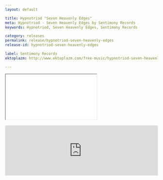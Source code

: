 ```yaml
---
layout: default

title: Hypnotriod "Seven Heavenly Edges"
meta: Hypnotriod - Seven Heavenly Edges by Sentimony Records
keywords: Hypnotriod, Seven Heavenly Edges, Sentimony Records

category: releases
permalink: release/hypnotriod-seven-heavenly-edges
release-id: hypnotriod-seven-heavenly-edges

label: Sentimony Records
ektoplazm: http://www.ektoplazm.com/free-music/hypnotriod-seven-heavenly-edges

---
```


<div class="embed-responsive embed-responsive-4by3">
  <iframe class="embed-responsive-item" src="//coub.com/embed/6zz38?muted=false&autostart=false&originalSize=false&hideTopBar=false&startWithHD=true"></iframe>
</div>

<br>

<iframe width="100%" height="166" scrolling="no" frameborder="no" src="https://w.soundcloud.com/player/?url=https%3A//api.soundcloud.com/tracks/52257086&amp;color=ff5500&amp;auto_play=false&amp;hide_related=false&amp;show_comments=true&amp;show_user=true&amp;show_reposts=false"></iframe>
